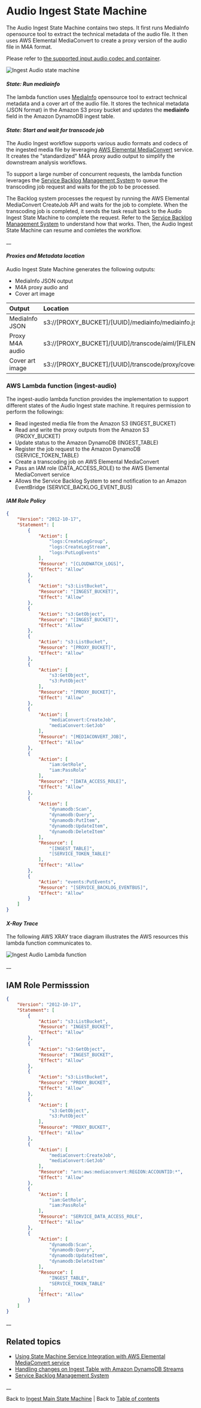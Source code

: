 # Audio Ingest State Machine

The Audio Ingest State Machine contains two steps. It first runs MediaInfo opensource tool to extract the technical metadata of the audio file. It then uses AWS Elemental MediaConvert to create a proxy version of the audio file in M4A format.

Please refer to [the supported input audio codec and container](https://docs.aws.amazon.com/mediaconvert/latest/ug/reference-codecs-containers-input.html#reference-codecs-containers-input-audio).


![Ingest Audio state machine](../../../../deployment/tutorials/images/ingest-audio-state-machine.png)


#### _State: Run mediainfo_

The lambda function uses [MediaInfo](https://github.com/MediaArea/MediaInfo) opensource tool to extract technical metadata and a cover art of the audio file. It stores the technical metadata (JSON format) in the Amazon S3 proxy bucket and updates the **mediainfo** field in the Amazon DynamoDB ingest table.


#### _State: Start and wait for transcode job_

The Audio Ingest workflow supports various audio formats and codecs of the ingested media file by leveraging [AWS Elemental MediaConvert](https://aws.amazon.com/mediaconvert/) service. It creates the "standardized" M4A proxy audio output to simplify the downstream analysis workflows.

To support a large number of concurrent requests, the lambda function leverages the [Service Backlog Management System](../../../layers/service-backlog-lib/README.md) to queue the transcoding job request and waits for the job to be processed.

The Backlog system processes the request by running the AWS Elemental MediaConvert CreateJob API and waits for the job to complete. When the transcoding job is completed, it sends the task result back to the Audio Ingest State Machine to complete the request. Refer to the [Service Backlog Management System](../../../layers/service-backlog-lib/README.md) to understand how that works. Then, the Audio Ingest State Machine can resume and comletes the workflow.

__

#### _Proxies and Metadata location_

Audio Ingest State Machine generates the following outputs:
- MediaInfo JSON output
- M4A proxy audio and
- Cover art image

|Output|Location|
|:--|:--|
|MediaInfo JSON|s3://[PROXY_BUCKET]/[UUID]/mediainfo/mediainfo.json|
|Proxy M4A audio|s3://[PROXY_BUCKET]/[UUID]/transcode/aiml/[FILENAME].m4a|
|Cover art image|s3://[PROXY_BUCKET]/[UUID]/transcode/proxy/cover.jpg|


### AWS Lambda function (ingest-audio)

The ingest-audio lambda function provides the implementation to support different states of the Audio Ingest state machine. It requires permission to perform the followings:
- Read ingested media file from the Amazon S3 (INGEST_BUCKET)
- Read and write the proxy outputs from the Amazon S3 (PROXY_BUCKET)
- Update status to the Amazon DynamoDB (INGEST_TABLE)
- Register the job request to the Amazon DynamoDB (SERVICE_TOKEN_TABLE)
- Create a transcoding job on AWS Elemental MediaConvert
- Pass an IAM role (DATA_ACCESS_ROLE) to the AWS Elemental MediaConvert service
- Allows the Service Backlog System to send notification to an Amazon EventBridge (SERVICE_BACKLOG_EVENT_BUS)


#### _IAM Role Policy_

```json
{
    "Version": "2012-10-17",
    "Statement": [
        {
            "Action": [
                "logs:CreateLogGroup",
                "logs:CreateLogStream",
                "logs:PutLogEvents"
            ],
            "Resource": "[CLOUDWATCH_LOGS]",
            "Effect": "Allow"
        },
        {
            "Action": "s3:ListBucket",
            "Resource": "[INGEST_BUCKET]",
            "Effect": "Allow"
        },
        {
            "Action": "s3:GetObject",
            "Resource": "[INGEST_BUCKET]",
            "Effect": "Allow"
        },
        {
            "Action": "s3:ListBucket",
            "Resource": "[PROXY_BUCKET]",
            "Effect": "Allow"
        },
        {
            "Action": [
                "s3:GetObject",
                "s3:PutObject"
            ],
            "Resource": "[PROXY_BUCKET]",
            "Effect": "Allow"
        },
        {
            "Action": [
                "mediaConvert:CreateJob",
                "mediaConvert:GetJob"
            ],
            "Resource": "[MEDIACONVERT_JOB]",
            "Effect": "Allow"
        },
        {
            "Action": [
                "iam:GetRole",
                "iam:PassRole"
            ],
            "Resource": "[DATA_ACCESS_ROLE]",
            "Effect": "Allow"
        },
        {
            "Action": [
                "dynamodb:Scan",
                "dynamodb:Query",
                "dynamodb:PutItem",
                "dynamodb:UpdateItem",
                "dynamodb:DeleteItem"
            ],
            "Resource": [
                "[INGEST_TABLE]",
                "[SERVICE_TOKEN_TABLE]"
            ],
            "Effect": "Allow"
        },
        {
            "Action": "events:PutEvents",
            "Resource": "[SERVICE_BACKLOG_EVENTBUS]",
            "Effect": "Allow"
        }
    ]
}

```

#### _X-Ray Trace_

The following AWS XRAY trace diagram illustrates the AWS resources this lambda function communicates to.

![Ingest Audio Lambda function](../../../../deployment/tutorials/images/ingest-audio-lambda.png)

__

## IAM Role Permisssion

```json
{
    "Version": "2012-10-17",
    "Statement": [
        {
            "Action": "s3:ListBucket",
            "Resource": "INGEST_BUCKET",
            "Effect": "Allow"
        },
        {
            "Action": "s3:GetObject",
            "Resource": "INGEST_BUCKET",
            "Effect": "Allow"
        },
        {
            "Action": "s3:ListBucket",
            "Resource": "PROXY_BUCKET",
            "Effect": "Allow"
        },
        {
            "Action": [
                "s3:GetObject",
                "s3:PutObject"
            ],
            "Resource": "PROXY_BUCKET",
            "Effect": "Allow"
        },
        {
            "Action": [
                "mediaConvert:CreateJob",
                "mediaConvert:GetJob"
            ],
            "Resource": "arn:aws:mediaconvert:REGION:ACCOUNTID:*",
            "Effect": "Allow"
        },
        {
            "Action": [
                "iam:GetRole",
                "iam:PassRole"
            ],
            "Resource": "SERVICE_DATA_ACCESS_ROLE",
            "Effect": "Allow"
        },
        {
            "Action": [
                "dynamodb:Scan",
                "dynamodb:Query",
                "dynamodb:UpdateItem",
                "dynamodb:DeleteItem"
            ],
            "Resource": [
                "INGEST_TABLE",
                "SERVICE_TOKEN_TABLE"
            ],
            "Effect": "Allow"
        }
    ]
}
```
__

## Related topics
- [Using State Machine Service Integration with AWS Elemental MediaConvert service](../automation/README.md#state-machine-service-integration)
- [Handling changes on Ingest Table with Amazon DynamoDB Streams](../automation/README.md#handling-changes-on-ingest-table)
- [Service Backlog Management System](../../../layers/service-backlog-lib/README.md)

__

Back to [Ingest Main State Machine](../main/README.md) | Back to [Table of contents](../../../../README.md#table-of-contents)
